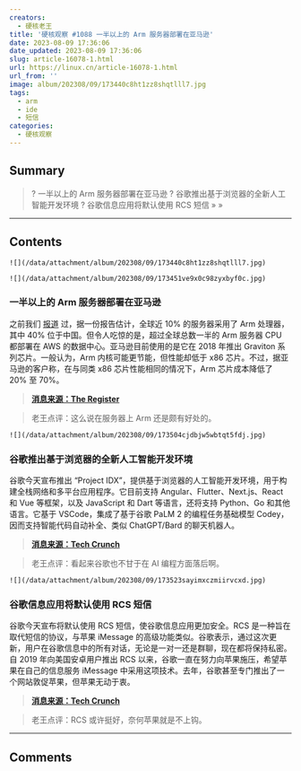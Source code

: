 ```yaml
---
creators:
  - 硬核老王
title: '硬核观察 #1088 一半以上的 Arm 服务器部署在亚马逊'
date: 2023-08-09 17:36:06
date_updated: 2023-08-09 17:36:06
slug: article-16078-1.html
url: https://linux.cn/article-16078-1.html
url_from: ''
image: album/202308/09/173440c8ht1zz8shqtlll7.jpg
tags:
  - arm
  - ide
  - 短信
categories:
  - 硬核观察
---
```


## Summary

> ? 一半以上的 Arm 服务器部署在亚马逊
> ? 谷歌推出基于浏览器的全新人工智能开发环境
> ? 谷歌信息应用将默认使用 RCS 短信
> » 
> »

***

<!-- more -->

## Contents

`![](/data/attachment/album/202308/09/173440c8ht1zz8shqtlll7.jpg)`

`![](/data/attachment/album/202308/09/173451ve9x0c98zyxbyf0c.jpg)`

### 一半以上的 Arm 服务器部署在亚马逊

之前我们 [报道](https://linux.cn/article-16060-1.html) 过，据一份报告估计，全球近 10% 的服务器采用了 Arm 处理器，其中 40% 位于中国。但令人吃惊的是，超过全球总数一半的 Arm 服务器 CPU 都部署在 AWS 的数据中心。亚马逊目前使用的是它在 2018 年推出 Graviton 系列芯片。一般认为，Arm 内核可能更节能，但性能却低于 x86 芯片。不过，据亚马逊的客户称，在与同类 x86 芯片性能相同的情况下，Arm 芯片成本降低了 20% 至 70%。

> 
> **[消息来源：The Register](https://www.theregister.com/2023/08/08/amazon_arm_servers/)**
> 
> 
> 

> 
> 老王点评：这么说在服务器上 Arm 还是颇有好处的。
> 
> 
> 

`![](/data/attachment/album/202308/09/173504cjdbjw5wbtqt5fdj.jpg)`

### 谷歌推出基于浏览器的全新人工智能开发环境

谷歌今天宣布推出 “Project IDX”，提供基于浏览器的人工智能开发环境，用于构建全栈网络和多平台应用程序。它目前支持 Angular、Flutter、Next.js、React 和 Vue 等框架，以及 JavaScript 和 Dart 等语言，还将支持 Python、Go 和其他语言。它基于 VSCode，集成了基于谷歌 PaLM 2 的编程任务基础模型 Codey，因而支持智能代码自动补全、类似 ChatGPT/Bard 的聊天机器人。

> 
> **[消息来源：Tech Crunch](https://techcrunch.com/2023/08/08/google-launches-project-idx-a-new-ai-enabled-browser-based-development-environment/)**
> 
> 
> 

> 
> 老王点评：看起来谷歌也不甘于在 AI 编程方面落后啊。
> 
> 
> 

`![](/data/attachment/album/202308/09/173523sayimxczmiirvcxd.jpg)`

### 谷歌信息应用将默认使用 RCS 短信

谷歌今天宣布将默认使用 RCS 短信，使谷歌信息应用更加安全。RCS 是一种旨在取代短信的协议，与苹果 iMessage 的高级功能类似。谷歌表示，通过这次更新，用户在谷歌信息中的所有对话，无论是一对一还是群聊，现在都将保持私密。自 2019 年向美国安卓用户推出 RCS 以来，谷歌一直在努力向苹果施压，希望苹果在自己的信息服务 iMessage 中采用这项技术。去年，谷歌甚至专门推出了一个网站敦促苹果，但苹果无动于衷。

> 
> **[消息来源：Tech Crunch](https://techcrunch.com/2023/08/08/google-messages-will-now-use-rcs-by-default-and-encrypt-group-chats/)**
> 
> 
> 

> 
> 老王点评：RCS 或许挺好，奈何苹果就是不上钩。
> 
> 
>

***

## Comments
